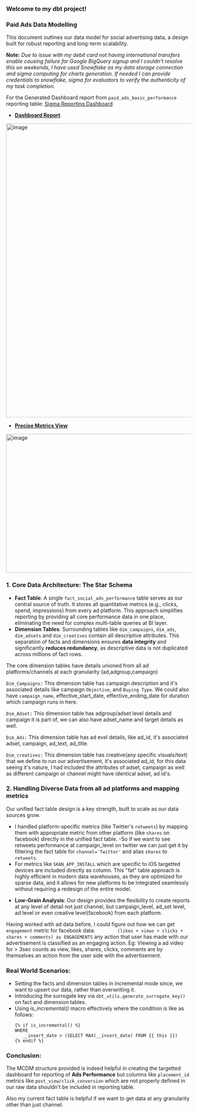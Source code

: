 ### Welcome to my dbt project!


### Paid Ads Data Modelling

This document outlines our data model for social advertising data, a design built for robust reporting and long-term scalability.

**Note:** _Due to issue with my debit card not having international transfers enable causing failure for Google BigQuery signup and I couldn't resolve this on weekends, I have used Snowflake as my data storage connection and sigma computing for charts generation._
_If needed I can provide credentials to snowflake, sigma for evaluators to verify the authenticity of my task completion._

For the Generated Dashboard report from `paid_ads_basic_performance` reporting table: [Sigma Reporting Dashboard](https://app.sigmacomputing.com/paid-ads/workbook/workbook-6hVGQ80niUkyAKdVDGcOVE?:link_source=share)

- **[Dashboard Report](https://github.com/The-Ali02/paid-ads-DM-challenge/blob/main/Improvado%20MCDM%20challenge%20dashboard.pdf)**
<img width="1082" height="800" alt="image" src="https://github.com/user-attachments/assets/a466a187-eccc-4224-8ef0-c17ebe6cf3cc" />


- **[Precise Metrics View](https://github.com/The-Ali02/paid-ads-DM-challenge/blob/main/Reporting%20Table.pdf)**
<img width="1652" height="378" alt="image" src="https://github.com/user-attachments/assets/66b438e0-05ba-45d4-811e-97b63b486aae" />


### 1. Core Data Architecture: The Star Schema

* **Fact Table**: A single `fact_social_ads_performance` table serves as our central source of truth. It stores all quantitative metrics (e.g., clicks, spend, impressions) from every ad platform. This approach simplifies reporting by providing all core performance data in one place, eliminating the need for complex multi-table queries at BI layer. 
* **Dimension Tables**: Surrounding tables like `dim_campaigns`, `dim_ads`, `dim_adsets` and `dim_creatives` contain all descriptive attributes. This separation of facts and dimensions ensures **data integrity** and significantly **reduces redundancy**, as descriptive data is not duplicated across millions of fact rows.

The core dimension tables have details unioned from all ad platforms/channels at each granularity (ad,adgroup,campaign)

  `Dim_Campaigns:` This dimension table has campaign description and it's associated details like campaign `Objective`, and `Buying Type`.
  We could also have `campaign_name`, effective_start_date, effective_ending_date for duration which campaign runs in here.
  
  `Dim_Adset:` This dimension table has adgroup/adset level details and campaign it is part of, we can also have adset_name and target details as well.
  
  `Dim_Ads:` This dimension table has ad evel details, like ad_id, it's associated adset, campaign, ad_text, ad_title.
  
  `Dim_creatives:` This dimension table has creative(any specific visuals/text) that we define to run our advertisement, it's associated ad_id,
  for this data seeing it's nature, I had included the attributes of adset, campaign as well as different campaign or channel might have identical adset, ad id's.

  
### 2. Handling Diverse Data from all ad platforms and mapping metrics

Our unified fact table design is a key strength, built to scale as our data sources grow.

- I handled platform-specific metrics (like Twitter's `retweets`) by mapping them with appropriate metric from other platform (like `shares` on facebook) directly in the unified fact table.
-So if we want to see retweets performance at campaign_level on twitter we can just get it by filtering the fact table for `channel='Twitter'` and alias `shares` to `retweets`. 
- For metrics like `SKAN_APP_INSTALL` which are specific to iOS targetted devices are included directly as column.  This "fat" table approach is highly efficient in modern data warehouses, as they are optimized for sparse data, and it allows for new platforms to be integrated seamlessly without requiring a redesign of the entire model.

* **Low-Grain Analysis**: Our design provides the flexibility to create reports at any level of detail not just channel, but campaign_level, ad_set level, ad level or even creative level(facebook) from each platform.

Having worked with ad data before, I could figure out how we can get `engagement` metric for facebook data:
`        (likes + views + clicks + shares + comments) as ENGAGEMENTS` any action that user has made with our advertisement is classified as an engaging action. Eg: Viewing a ad video for > 3sec counts as view, likes, shares, clicks, comments are by themselves an action from the user side with the advertisement. 

### Real World Scenarios:
- Setting the facts and dimension tables in incremental mode since, we want to upsert our data, rather than overwriting it.
- Introducing the surrogate key via `dbt_utils.generate_surrogate_key()` on fact and dimension tables.
- Using _is_incremental()_ macro effectively where the condition is like as follows:
   ```jinja
  {% if is_incremental() %}
  WHERE
      __insert_date > (SELECT MAX(__insert_date) FROM {{ this }})
  {% endif %}
   ```
### Conclusion: 
The MCDM structure provided is indeed helpful in creating the targetted dashboard for reporting of **Ads Performance** but columns like `placement_id` metrics like `post_view/click_conversion` which are not properly defined in our raw data shouldn't be included in reporting table.

Also my current fact table is helpful if we want to get data at any granularity other than just channel.
